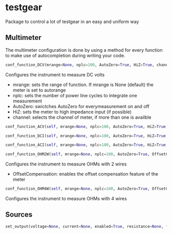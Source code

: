 # testgear
Package to control a lot of testgear in an easy and uniform way


## Multimeter
The multimeter configuration is done by using a method for every function to make use of autocompletion during writing your code.


```python
conf_function_DCV(mrange=None, nplc=100, AutoZero=True, HiZ=True, channel=1)
```
Configures the instrument to measure DC volts
* mrange: sets the range of function. If mrange is None (default) the meter is set to autorange
* nplc: sets the number of power line cycles to integrate one measurement
* AutoZero: swictches AutoZero for everymeasurement on and off
* HiZ: sets the meter to high impedance input (if possible)
* channel: selects the channel of meter, if more than one is availble


```python
conf_function_ACV(self, mrange=None, nplc=100, AutoZero=True, HiZ=True, channel=1)
```

```python
conf_function_DCI(self, mrange=None, nplc=100, AutoZero=True, HiZ=True, channel=1)
```

```python
conf_function_ACI(self, mrange=None, nplc=100, AutoZero=True, HiZ=True, channel=1)
```

```python
conf_function_OHM2W(self, mrange=None, nplc=100, AutoZero=True, OffsetCompensation=True, channel=1)
```
Configures the instrument to measure OHMs with 2 wires
* OffsetCompensation: enables the offset compensation feature of the meter

```python
conf_function_OHM4W(self, mrange=None, nplc=100, AutoZero=True, OffsetCompensation=True, channel=1)
```
Configures the instrument to measure OHMs with 4 wires




## Sources

```python
set_output(voltage=None, current=None, enabled=True, resistance=None, frequency=None, channel=1)
```